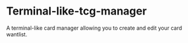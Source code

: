 # Terminal-like-tcg-manager
A terminal-like card manager allowing you to create and edit your card wantlist.
